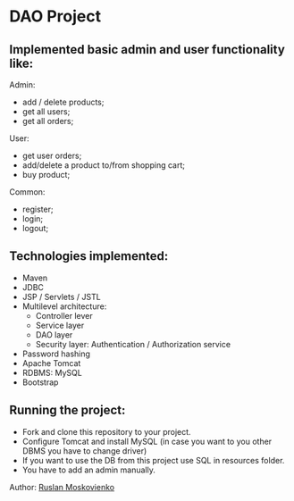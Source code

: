 # DAO Project 

## Implemented basic admin and user functionality like:

Admin:
- add / delete products;
- get all users;
- get all orders;

User:
- get user orders;
- add/delete a product to/from shopping cart;
- buy product;

Common: 
- register;
- login;
- logout;

## Technologies implemented:
- Maven
- JDBC
- JSP / Servlets / JSTL
- Multilevel architecture:
  * Controller lever
  * Service layer
  * DAO layer
  * Security layer: Authentication / Authorization service
- Password hashing
- Apache Tomcat
- RDBMS: MySQL
- Bootstrap

## Running the project:
- Fork and clone this repository to your project. 
- Configure Tomcat and install MySQL (in case you want to you other DBMS you have to change driver)
- If you want to use the DB from this project use SQL in resources folder.
- You have to add an admin manually.


Author: [Ruslan Moskovienko](https://github.com/jah701)
